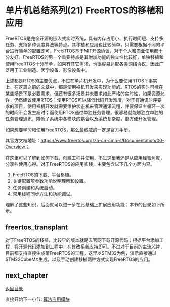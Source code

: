 # 单片机总结系列(21) FreeRTOS的移植和应用

FreeRTOS是完全开源的嵌入式实时系统，具有内存占用小、执行时间短、支持多任务、支持多种调度算法等特点。其移植和应用也比较简单，只需要根据不同的平台进行简单的配置即可。FreeRTOS基于MIT开源协议，对于个人和商业使用都十分友好。FreeRTOS的另一个重要特点是其附加功能的独立性比较好，单独移植和使用FreeRTOS十分简单，如果有其它需求，也很容易适配各类网络协议，因此广泛用于工业制造、医学设备、影像设备中。

上述都是RTOS的主要优点，不过在单片机开发中，为什么要使用RTOS？事实上，在这篇之前的文章中，都是使用裸机开发来实现功能的。RTOS的实时可控在某些场景下是必要需求，但还有很多场景并未要求如此严格的实时性，如果资源允许，仍然建议使用RTOS；使用RTOS可以降低代码开发难度，对于有通讯时序要求的项目，使用裸机开发就需要维护状态机来管理通讯流程，并要保证主循环一次的时间不会发生超时；而使用RTOS通过单独任务管理，很容易就能够独立单独的任务管理通讯，降低了系统中各模块的耦合以及系统复杂度，更方便开发管理。

如果想要学习和使用FreeRTOS，那么最权威的一定是官方手册。

其官方文档地址：https://www.freertos.org/zh-cn-cmn-s/Documentation/00-Overview；

在这里可以了解到如何下载，创建工程并使用，不过这里我还是从应用经验角度，分享些使用心得。对于FreeRTOS的应用实践，主要包含以下几个方面内容。

1. FreeRTOS的下载、平台移植。
2. 关键配置项参数功能说明理解和设置。
3. 任务创建和系统启动。
4. 常用线程同步方法和功能调试。

理解了这些知识，后面就可以进一步在此基础上扩展应用功能；本节的目录如下所示。

## freertos_transplant

对于FreeRTOS的移植，比较早的版本就是去官网下载开源代码；根据平台添加工程，将开源代码添加到工程中，在修改系统支持即可。不过对于目前的主流芯片，目前都支持直接生成带FreeRTOS的工程。这里以STM32为例，演示直接通过STM32CubeMX生成，以及手动创建移植两种方式实现FreeRTOS的应用。



## next_chapter

[返回目录](./../README.md)

直接开始下一小节: [算法应用模块](./ch22.rtos_rtthread.md)
